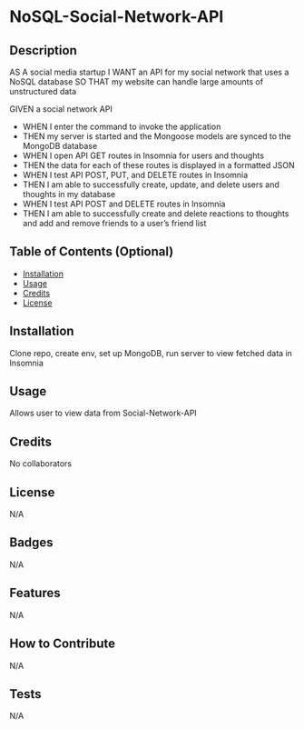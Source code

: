 # NoSQL-Social-Network-API

## Description

AS A social media startup
I WANT an API for my social network that uses a NoSQL database
SO THAT my website can handle large amounts of unstructured data

GIVEN a social network API
* WHEN I enter the command to invoke the application
* THEN my server is started and the Mongoose models are synced to the MongoDB database
* WHEN I open API GET routes in Insomnia for users and thoughts
* THEN the data for each of these routes is displayed in a formatted JSON
* WHEN I test API POST, PUT, and DELETE routes in Insomnia
* THEN I am able to successfully create, update, and delete users and thoughts in my database
* WHEN I test API POST and DELETE routes in Insomnia
* THEN I am able to successfully create and delete reactions to thoughts and add and remove friends to a user’s friend list

## Table of Contents (Optional)

- [Installation](#installation)
- [Usage](#usage)
- [Credits](#credits)
- [License](#license)

## Installation

Clone repo, create env, set up MongoDB, run server to view fetched data in Insomnia 

## Usage

Allows user to view data from Social-Network-API

## Credits

No collaborators

## License

N/A

## Badges

N/A

## Features

N/A

## How to Contribute

N/A

## Tests

N/A
